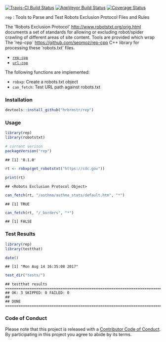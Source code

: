 
[![Travis-CI Build Status](https://travis-ci.org/hrbrmstr/rep.svg?branch=master)](https://travis-ci.org/hrbrmstr/rep) [![AppVeyor Build Status](https://ci.appveyor.com/api/projects/status/github/hrbrmstr/rep?branch=master&svg=true)](https://ci.appveyor.com/project/hrbrmstr/rep) [![Coverage Status](https://img.shields.io/codecov/c/github/hrbrmstr/rep/master.svg)](https://codecov.io/github/hrbrmstr/rep?branch=master)

`rep` : Tools to Parse and Test Robots Exclusion Protocol Files and Rules

The 'Robots Exclusion Protocol' <http://www.robotstxt.org/orig.html> documents a set of standards for allowing or excluding robot/spider crawling of different areas of site content. Tools are provided which wrap The 'rep-cpp\` <https://github.com/seomoz/rep-cpp> C++ library for processing these 'robots.txt' files.

-   [`rep-cpp`](https://github.com/seomoz/rep-cpp)
-   [`url-cpp`](https://github.com/seomoz/url-cpp)

The following functions are implemented:

-   `robxp`: Create a robots.txt object
-   `can_fetch`: Test URL path against robots.txt

### Installation

``` r
devtools::install_github("hrbrmstr/rep")
```

### Usage

``` r
library(rep)
library(robotstxt)

# current verison
packageVersion("rep")
```

    ## [1] '0.1.0'

``` r
rt <- robxp(get_robotstxt("https://cdc.gov"))

print(rt)
```

    ## <Robots Exclusion Protocol Object>

``` r
can_fetch(rt, "/asthma/asthma_stats/default.htm", "*")
```

    ## [1] TRUE

``` r
can_fetch(rt, "/_borders", "*")
```

    ## [1] FALSE

### Test Results

``` r
library(rep)
library(testthat)

date()
```

    ## [1] "Mon Aug 14 16:35:08 2017"

``` r
test_dir("tests/")
```

    ## testthat results ========================================================================================================
    ## OK: 3 SKIPPED: 0 FAILED: 0
    ## 
    ## DONE ===================================================================================================================

### Code of Conduct

Please note that this project is released with a [Contributor Code of Conduct](CONDUCT.md). By participating in this project you agree to abide by its terms.
